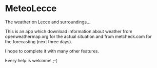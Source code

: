# MeteoLecce
The weather on Lecce and surroundings...

This is an app which download information about weather from openweathermap.org for the actual situation 
and from metcheck.com for the forecasting (next three days).

I hope to complete it with many other features.

Every help is welcome! ;-)
